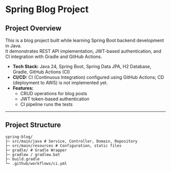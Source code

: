 # Spring Blog Project

## Project Overview
This is a blog project built while learning Spring Boot backend development in Java.  
It demonstrates REST API implementation, JWT-based authentication, and CI integration with Gradle and GitHub Actions.

- **Tech Stack:** Java 24, Spring Boot, Spring Data JPA, H2 Database, Gradle, GitHub Actions (CI)
- **CI/CD:** CI (Continuous Integration) configured using GitHub Actions; CD (deployment to AWS) is not implemented yet.
- **Features:**
    - CRUD operations for blog posts
    - JWT token-based authentication
    - CI pipeline runs the tests

---

## Project Structure
```
spring-blog/
├─ src/main/java # Service, Controller, Domain, Repository
├─ src/main/resources # Configuration, static files
├─ gradle/ # Gradle Wrapper
├─ gradlew / gradlew.bat
├─ build.gradle
└─ .github/workflows/ci.yml
```